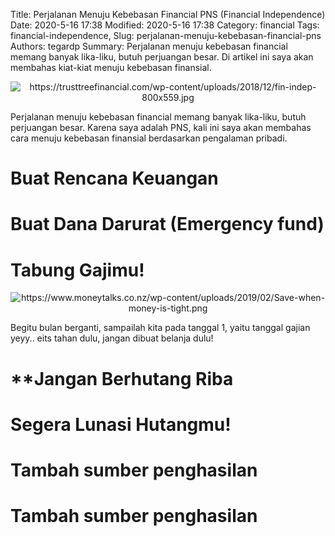 Title: Perjalanan Menuju Kebebasan Financial PNS (Financial Independence)
Date: 2020-5-16 17:38
Modified: 2020-5-16 17:38
Category: financial
Tags: financial-independence, 
Slug: perjalanan-menuju-kebebasan-financial-pns
Authors: tegardp
Summary: Perjalanan menuju kebebasan financial memang banyak lika-liku, butuh perjuangan besar. Di artikel ini saya akan membahas kiat-kiat menuju kebebasan finansial.

<p align="center">
  <img src="https://trusttreefinancial.com/wp-content/uploads/2018/12/fin-indep-800x559.jpg" alt="https://trusttreefinancial.com/wp-content/uploads/2018/12/fin-indep-800x559.jpg">
</p>

Perjalanan menuju kebebasan financial memang banyak lika-liku, butuh perjuangan besar. Karena saya adalah PNS, kali ini saya akan membahas cara menuju kebebasan finansial berdasarkan pengalaman pribadi.

# **Buat Rencana Keuangan**

# **Buat Dana Darurat (Emergency fund)**

# **Tabung Gajimu!**

<p align="center">
  <img src="https://www.moneytalks.co.nz/wp-content/uploads/2019/02/Save-when-money-is-tight.png" alt="https://www.moneytalks.co.nz/wp-content/uploads/2019/02/Save-when-money-is-tight.png">
</p>

Begitu bulan berganti, sampailah kita pada tanggal 1, yaitu tanggal gajian yeyy.. eits tahan dulu, jangan dibuat belanja dulu! 


# **Jangan Berhutang Riba
  
# **Segera Lunasi Hutangmu!**

# **Tambah sumber penghasilan**

# **Tambah sumber penghasilan**